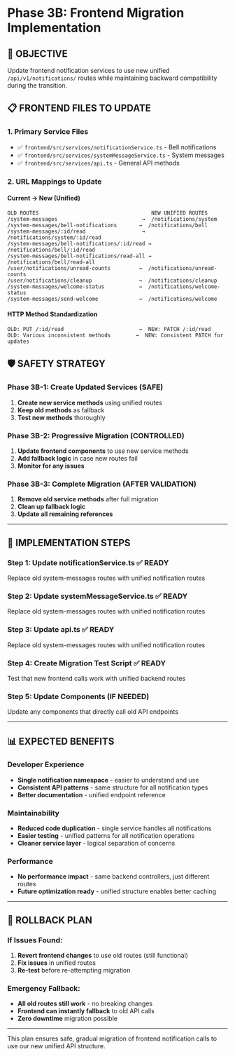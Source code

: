 # Phase 3B: Frontend Migration Implementation

## 🎯 OBJECTIVE

Update frontend notification services to use new unified `/api/v1/notifications/` routes while maintaining backward compatibility during the transition.

## 📋 FRONTEND FILES TO UPDATE

### 1. Primary Service Files

- ✅ `frontend/src/services/notificationService.ts` - Bell notifications
- ✅ `frontend/src/services/systemMessageService.ts` - System messages
- ✅ `frontend/src/services/api.ts` - General API methods

### 2. URL Mappings to Update

#### Current → New (Unified)

```
OLD ROUTES                                    NEW UNIFIED ROUTES
/system-messages                           →  /notifications/system
/system-messages/bell-notifications       →  /notifications/bell
/system-messages/:id/read                  →  /notifications/system/:id/read
/system-messages/bell-notifications/:id/read → /notifications/bell/:id/read
/system-messages/bell-notifications/read-all → /notifications/bell/read-all
/user/notifications/unread-counts         →  /notifications/unread-counts
/user/notifications/cleanup               →  /notifications/cleanup
/system-messages/welcome-status           →  /notifications/welcome-status
/system-messages/send-welcome             →  /notifications/welcome
```

#### HTTP Method Standardization

```
OLD: PUT /:id/read                        →  NEW: PATCH /:id/read
OLD: Various inconsistent methods        →  NEW: Consistent PATCH for updates
```

## 🛡️ SAFETY STRATEGY

### Phase 3B-1: Create Updated Services (SAFE)

1. **Create new service methods** using unified routes
2. **Keep old methods** as fallback
3. **Test new methods** thoroughly

### Phase 3B-2: Progressive Migration (CONTROLLED)

1. **Update frontend components** to use new service methods
2. **Add fallback logic** in case new routes fail
3. **Monitor for any issues**

### Phase 3B-3: Complete Migration (AFTER VALIDATION)

1. **Remove old service methods** after full migration
2. **Clean up fallback logic**
3. **Update all remaining references**

---

## 🧪 IMPLEMENTATION STEPS

### Step 1: Update notificationService.ts ✅ READY

Replace old system-messages routes with unified notification routes

### Step 2: Update systemMessageService.ts ✅ READY

Replace old system-messages routes with unified notification routes

### Step 3: Update api.ts ✅ READY

Replace old system-messages routes with unified notification routes

### Step 4: Create Migration Test Script ✅ READY

Test that new frontend calls work with unified backend routes

### Step 5: Update Components (IF NEEDED)

Update any components that directly call old API endpoints

---

## 📊 EXPECTED BENEFITS

### Developer Experience

- **Single notification namespace** - easier to understand and use
- **Consistent API patterns** - same structure for all notification types
- **Better documentation** - unified endpoint reference

### Maintainability

- **Reduced code duplication** - single service handles all notifications
- **Easier testing** - unified patterns for all notification operations
- **Cleaner service layer** - logical separation of concerns

### Performance

- **No performance impact** - same backend controllers, just different routes
- **Future optimization ready** - unified structure enables better caching

---

## 🚨 ROLLBACK PLAN

### If Issues Found:

1. **Revert frontend changes** to use old routes (still functional)
2. **Fix issues** in unified routes
3. **Re-test** before re-attempting migration

### Emergency Fallback:

- **All old routes still work** - no breaking changes
- **Frontend can instantly fallback** to old API calls
- **Zero downtime** migration possible

---

This plan ensures safe, gradual migration of frontend notification calls to use our new unified API structure.
